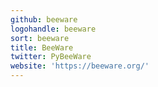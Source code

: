 ```yaml
---
github: beeware
logohandle: beeware
sort: beeware
title: BeeWare
twitter: PyBeeWare
website: 'https://beeware.org/'
---
```

